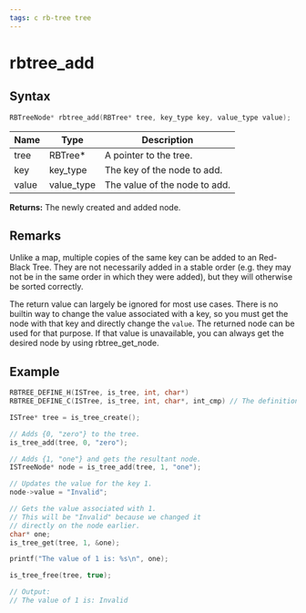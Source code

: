 ```yaml
---
tags: c rb-tree tree
---
```

# rbtree_add

## Syntax

```c
RBTreeNode* rbtree_add(RBTree* tree, key_type key, value_type value);
```

| Name | Type | Description |
| --- | --- | --- |
| tree | RBTree* | A pointer to the tree. |
| key | key_type | The key of the node to add. |
| value | value_type | The value of the node to add. |

**Returns:** The newly created and added node.

## Remarks

Unlike a map, multiple copies of the same key can be added to an Red-Black Tree. They are not necessarily added in a stable order (e.g. they may not be in the same order in which they were added), but they will otherwise be sorted correctly.

The return value can largely be ignored for most use cases. There is no builtin way to change the value associated with a key, so you must get the node with that key and directly change the `value`. The returned node can be used for that purpose. If that value is unavailable, you can always get the desired node by using rbtree_get_node.

## Example

```c
RBTREE_DEFINE_H(ISTree, is_tree, int, char*)
RBTREE_DEFINE_C(ISTree, is_tree, int, char*, int_cmp) // The definition of int_cmp can be found in the RedBlackTree main page.

ISTree* tree = is_tree_create();

// Adds {0, "zero"} to the tree.
is_tree_add(tree, 0, "zero");

// Adds {1, "one"} and gets the resultant node.
ISTreeNode* node = is_tree_add(tree, 1, "one");

// Updates the value for the key 1.
node->value = "Invalid";

// Gets the value associated with 1.
// This will be "Invalid" because we changed it
// directly on the node earlier.
char* one;
is_tree_get(tree, 1, &one);

printf("The value of 1 is: %s\n", one);

is_tree_free(tree, true);

// Output:
// The value of 1 is: Invalid
```